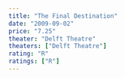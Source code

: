```yaml
---
title: "The Final Destination"
date: "2009-09-02"
price: "7.25"
theater: "Delft Theatre"
theaters: ["Delft Theatre"]
rating: "R"
ratings: ["R"]
---
```


